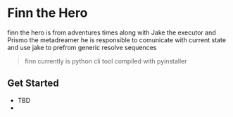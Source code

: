 # Finn the Hero

finn the hero is from adventures times 
along with Jake the executor 
and Prismo the metadreamer
he is responsible to comunicate with current state
and use jake to prefrom generic resolve sequences


> finn currently is python cli tool compiled with pyinstaller

## Get Started

- TBD
- 
